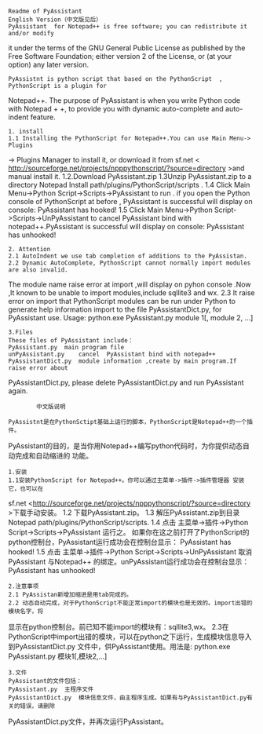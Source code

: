 	Readme of PyAssistant
	English Version（中文版见后）
	PyAssistant  for Notepad++ is free software; you can redistribute it and/or modify
 it under the terms of the GNU General Public License as published by the Free Software 
 Foundation; either version 2 of the License, or (at your option) any later version.
 
	PyAssistnt is python script that based on the PythonScript  , PythonScript is a plugin for 
 Notepad++. The purpose of PyAssistant  is  when you write Python code with Notepad + +, 
 to provide you with dynamic auto-complete and auto-indent feature.
 
	1. install
	1.1 Installing the PythonScript for Notepad++.You can use Main Menu-> Plugins
-> Plugins Manager to install it, or download  it from sf.net  <
http://sourceforge.net/projects/npppythonscript/?source=directory >and manual install it.
	1.2.Download PyAssistant.zip 
	1.3Unzip PyAssistant.zip to a directory Notepad Install path/plugins/PythonScript/scripts .
	1.4 Click Main Menu->Python Script->Scripts->PyAssistant to run .
	if you open the Python console of PythonScript at before  , PyAssistant is successful will 
display on console:
	PyAssistant has hooked!
	1.5  Click Main Menu->Python Script->Scripts->UnPyAssistant to cancel  PyAssistant bind
with notepad++.PyAssistant is successful will display  on console:
	PyAssistant has unhooked!
	
	2. Attention
	2.1 AutoIndent we use tab completion of additions to the PyAssistan.
	2.2 Dynamic AutoComplete, PythonScript cannot normally import modules are also invalid.
The module name raise  error at import ,will display on pyhon console .Now ,It known to be unable
to import modules,include sqllite3 and wx.
	2.3 It raise error on import  that PythonScript modules can be run under Python to generate help 
information import to the  file PyAssistantDict.py, for PyAssistant use. Usage:
	python.exe PyAssistant.py module 1[, module 2, ...]
	
	3.Files
	These files of PyAssistant include：
	PyAssistant.py	main program file
	unPyAssistant.py	cancel  PyAssistant bind with notepad++
	PyAssistantDict.py  module information ,create by main program.If raise error about 
PyAssistantDict.py, please delete PyAssistantDict.py and run PyAssistant again.

			中文版说明

	PyAssistnt是在PythonSctipt基础上运行的脚本，PythonScript是Notepad++的一个插件。
PyAssistant的目的，是当你用Notepad++编写python代码时，为你提供动态自动完成和自动缩进的
功能。
	
	1.安装
	1.1安装PythonScript for Notepad++。你可以通过主菜单->插件->插件管理器 安装它，也可以在
sf.net  <http://sourceforge.net/projects/npppythonscript/?source=directory >下载手动安装。
	1.2 下载PyAssistant.zip。
	1.3 解压PyAssistant.zip到目录Notepad path/plugins/PythonScript/scripts.
	1.4 点击 主菜单->插件->Python Script->Scripts->PyAssistant 运行之。
	如果你在这之前打开了PythonScript的python控制台，PyAssistant运行成功会在控制台显示：
    PyAssistant has hooked!
	1.5 点击 主菜单->插件->Python Script->Scripts->UnPyAssistant 取消PyAssistant 与Notepad++
的绑定。unPyAssistant运行成功会在控制台显示：
    PyAssistant has unhooked!
    
    2.注意事项
    2.1 PyAssistan新增加缩进是用tab完成的。
    2.2 动态自动完成，对于PythonScript不能正常import的模块也是无效的。import出错的模块名字，将
显示在python控制台。前已知不能import的模块有：sqllite3,wx。
   2.3在PythonScript中import出错的模块，可以在python之下运行，生成模块信息导入到PyAssistantDict.py
文件中，供PyAssistant使用。用法是:
     python.exe PyAssistant.py 模块1[,模块2,...]
	
	3.文件
	PyAssistant的文件包括：
	PyAssistant.py	主程序文件
	PyAssistantDict.py  模块信息文件，由主程序生成。如果有与PyAssistantDict.py有关的错误，请删除
PyAssistantDict.py文件，并再次运行PyAssistant。
   
